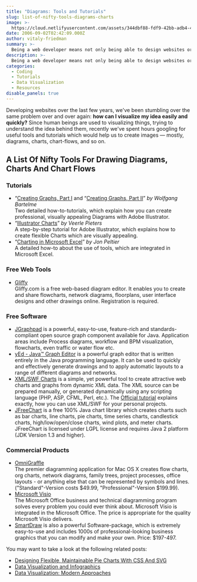 ```yaml
---
title: "Diagrams: Tools and Tutorials"
slug: list-of-nifty-tools-diagrams-charts
image: >-
  https://cloud.netlifyusercontent.com/assets/344dbf88-fdf9-42bb-adb4-46f01eedd629/a807059d-87b4-40a3-98d3-91ba35a42fa3/illudiagramm3.gif
date: 2006-09-02T02:42:09.000Z
author: vitaly-friedman
summary: >-
  Being a web developer means not only being able to design websites or program their functionality. Sometimes it also means to be able to explain complex issues clearly and be able to present reasonable and convincing arguments to your potential customers &mdash; in order to find the best compromise between the customer's wishes and the standards you respect. In fact, it is essential to make sure the customer understands which advantages you are actually offering and why this or that layout and markup are better for a given web-project.
description: >-
  Being a web developer means not only being able to design websites or program their functionality. Sometimes it also means to be able to explain complex issues clearly and be able to present reasonable and convincing arguments.
categories:
  - Coding
  - Tutorials
  - Data Visualization
  - Resources
disable_panels: true
---
```


Developing websites over the last few years, we've been stumbling over the same problem over and over again: <strong>how can I visualize my idea easily and quickly?</strong> Since human beings are used to visualizing things, trying to understand the idea behind them, recently we've spent hours googling for useful tools and tutorials which would help us to create images &mdash; mostly, diagrams, charts, chart-flows, and so on.

## A List Of Nifty Tools For Drawing Diagrams, Charts And Chart Flows

### Tutorials

- “[Creating Graphs, Part I](https://www.bartelme.at/journal/archive/creating_graphs) and “[Creating Graphs, Part II](https://www.bartelme.at/journal/archive/creating_graphs_part_2)” _by Wolfgang Bartelme_  
  Two detailed how-to-tutorials, which explain how you can create professional, visually appealing Diagrams with Adobe Illustrator.
- “[Illustrator Charts](https://www.duoh.com/varia/illustrator_charts/)” _by Veerle Pieters_  
  A step-by-step tutorial for Adobe Illustrator, which explains how to create flexible Charts which are visually appealing.
- “[Charting in Microsoft Excel](https://peltiertech.com/Excel/Charts/index.html)” _by Jon Peltier_  
  A detailed how-to about the use of tools, which are integrated in Microsoft Excel.

### Free Web Tools

- [Gliffy](https://gliffy.com/)  
  Gliffy.com is a free web-based diagram editor. It enables you to create and share flowcharts, network diagrams, floorplans, user interface designs and other drawings online. Registration is required.

### Free Software

- [JGraphpad](https://www.jgraph.com/downloads.html) is a powerful, easy-to-use, feature-rich and standards-compliant open source graph component available for Java. Application areas include Process diagrams, workflow and BPM visualization, flowcharts, even traffic or water flow etc.
- [yEd - Java™ Graph Editor](https://www.yworks.com/en/products_yed_about.htm) is a powerful graph editor that is written entirely in the Java programming language. It can be used to quickly and effectively generate drawings and to apply automatic layouts to a range of different diagrams and networks.
- [XML/SWF Charts](https://www.maani.us/xml_charts/index.php) is a simple, yet powerful tool to create attractive web charts and graphs from dynamic XML data. The XML source can be prepared manually, or generated dynamically using any scripting language (PHP, ASP, CFML, Perl, etc.). The [Official tutorial](https://www.maani.us/xml_charts/index.php?menu=Tutorial) explains exactly, how you can use XML/SWF for your personal projects.
- [JFreeChart](https://www.jfree.org/jfreechart/) is a free 100% Java chart library which creates charts such as bar charts, line charts, pie charts, time series charts, candlestick charts, high/low/open/close charts, wind plots, and meter charts. JFreeChart is licensed under LGPL license and requires Java 2 platform (JDK Version 1.3 and higher).

### Commercial Products

- [OmniGraffle](https://www.omnigroup.com/omnigraffle/)  
  The premier diagramming application for Mac OS X creates flow charts, org charts, network diagrams, family trees, project processes, office layouts - or anything else that can be represented by symbols and lines. ("Standard"-Version costs $49.99, "Professional"-Version $199.99).
- [Microsoft Visio](https://products.office.com/Visio/flowchart-software)  
  The Microsoft Office business and technical diagramming program solves every problem you could ever think about. Microsoft Visio is integrated in the Microsoft Office. The price is appropriate for the quality Microsoft Visio delivers.
- [SmartDraw](https://www.smartdraw.com/) is also a powerful Software-package, which is extremely easy-to-use and includes 1000s of professional-looking business graphics that you can modify and make your own. Price: $197-497.

You may want to take a look at the following related posts:

- [Designing Flexible, Maintainable Pie Charts With CSS And SVG](https://www.smashingmagazine.com/2015/07/designing-simple-pie-charts-with-css/)
- [Data Visualization and Infographics](https://www.smashingmagazine.com/2008/01/monday-inspiration-data-visualization-and-infographics/)
- [Data Visualization: Modern Approaches](https://www.smashingmagazine.com/2007/08/data-visualization-modern-approaches/)